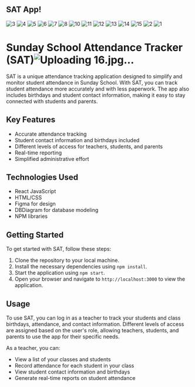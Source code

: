 ## SAT App!


![3](https://user-images.githubusercontent.com/85176043/236589530-30e01d66-c0e9-46ba-a005-21311105d762.jpg)
![4](https://user-images.githubusercontent.com/85176043/236589531-03263563-e2e8-4124-8bed-3b6c28d885b5.jpg)
![5](https://user-images.githubusercontent.com/85176043/236589532-43576c1f-3edd-4015-b965-480f60aa9056.jpg)
![6](https://user-images.githubusercontent.com/85176043/236589533-ff7e28cf-6184-4326-97bd-8ef66a4c636a.jpg)
![7](https://user-images.githubusercontent.com/85176043/236589534-f328cd49-e97c-4fc7-9054-03ae2821cfcf.jpg)
![8](https://user-images.githubusercontent.com/85176043/236589535-10a1489a-e5ab-4796-a35d-ab49ba11b286.jpg)
![10](https://user-images.githubusercontent.com/85176043/236589536-c0383c3b-0471-48e2-8c18-97b7d5a1590f.jpg)
![11](https://user-images.githubusercontent.com/85176043/236589537-c9265ce8-02dd-4cca-9efd-61b77e6026bf.jpg)
![12](https://user-images.githubusercontent.com/85176043/236589538-9f9357f4-aaed-4865-bce9-2920932e5f1a.jpg)
![13](https://user-images.githubusercontent.com/85176043/236589539-f5d88ac1-2e19-4338-9fee-410f5db0a497.jpg)
![14](https://user-images.githubusercontent.com/85176043/236589540-543ec78f-7caa-4286-a7f1-5716dd164e4b.jpg)
![15](https://user-images.githubusercontent.com/85176043/236589541-e33a4102-da16-41f2-b98e-3791e7b582e5.jpg)
![2](https://user-images.githubusercontent.com/85176043/236589543-49d1fd85-0480-45f3-a01d-4de6f4507760.jpg)
![1](https://user-images.githubusercontent.com/85176043/236589642-2e30ce7b-428a-4a31-9ed5-36c1abe277cc.jpg)

# Sunday School Attendance Tracker (SAT)![Uploading 16.jpg…]()


SAT is a unique attendance tracking application designed to simplify and monitor student attendance in Sunday School. With SAT, you can track student attendance more accurately and with less paperwork. The app also includes birthdays and student contact information, making it easy to stay connected with students and parents.

## Key Features

- Accurate attendance tracking
- Student contact information and birthdays included
- Different levels of access for teachers, students, and parents
- Real-time reporting
- Simplified administrative effort

## Technologies Used

- React JavaScript
- HTML/CSS
- Figma for design
- DBDiagram for database modeling
- NPM libraries

## Getting Started

To get started with SAT, follow these steps:

1. Clone the repository to your local machine.
2. Install the necessary dependencies using `npm install`.
3. Start the application using `npm start`.
4. Open your browser and navigate to `http://localhost:3000` to view the application.

## Usage

To use SAT, you can log in as a teacher to track your students and class birthdays, attendance, and contact information. Different levels of access are assigned based on the user's role, allowing teachers, students, and parents to use the app for their specific needs.

As a teacher, you can:

- View a list of your classes and students
- Record attendance for each student in your class
- View student contact information and birthdays
- Generate real-time reports on student attendance

